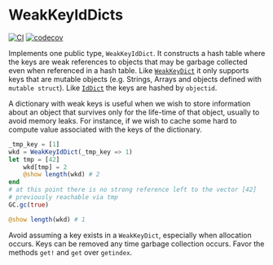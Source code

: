 # WeakKeyIdDicts

[![CI](https://github.com/beacon-biosignals/WeakKeyIdDicts.jl/actions/workflows/CI.yml/badge.svg?branch=main)](https://github.com/beacon-biosignals/WeakKeyIdDicts.jl/actions/workflows/CI.yml?query=branch%3Amain)
[![codecov](https://codecov.io/gh/beacon-biosignals/WeakKeyIdDicts.jl/branch/main/graph/badge.svg?token=IeRxFxQwG8&flag=WeakKeyIdDicts)](https://app.codecov.io/gh/beacon-biosignals/WeakKeyIdDicts.jl/tree/main)

Implements one public type, `WeakKeyIdDict`. It constructs a hash table where the keys are weak references to objects that may be garbage collected even when referenced in a hash table. Like [`WeakKeyDict`](https://docs.julialang.org/en/v1/base/collections/#Base.WeakKeyDict) it only supports keys that are mutable objects (e.g. Strings, Arrays and objects defined with `mutable struct`). Like [`IdDict`](https://docs.julialang.org/en/v1/base/collections/#Base.IdDict) the keys are hashed by `objectid`.

A dictionary with weak keys is useful when we wish to store information about an object that survives only for the life-time of that object, usually to avoid memory leaks. For instance, if we wish to cache some hard to compute value associated with the keys of the dictionary.

```julia
_tmp_key = [1]
wkd = WeakKeyIdDict(_tmp_key => 1)
let tmp = [42]
    wkd[tmp] = 2
    @show length(wkd) # 2
end
# at this point there is no strong reference left to the vector [42]
# previously reachable via tmp
GC.gc(true)

@show length(wkd) # 1
```

Avoid assuming a key exists in a `WeakKeyDict`, especially when allocation occurs. Keys can be removed any time garbage collection occurs. Favor the methods `get!` and `get` over `getindex`.
